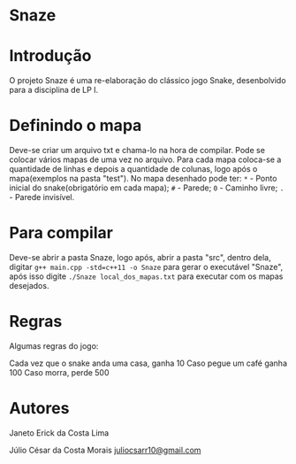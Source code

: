 # Snaze

# Introdução 
O projeto Snaze é uma re-elaboração do clássico jogo Snake, desenbolvido para a disciplina de LP I.

# Definindo o mapa
Deve-se criar um arquivo txt e chama-lo na hora de compilar. Pode se colocar vários mapas de uma vez no arquivo.
Para cada mapa coloca-se a quantidade de linhas e depois a quantidade de colunas, logo após o mapa(exemplos na pasta "test").    No mapa desenhado pode ter:
        `*` - Ponto inicial do snake(obrigatório em cada mapa);
        `#` - Parede;
        `0` - Caminho livre;
        `.` - Parede invisível.

# Para compilar
Deve-se abrir a pasta Snaze, logo após, abrir a pasta "src", dentro dela, digitar `g++ main.cpp -std=c++11 -o Snaze` para gerar o executável "Snaze", após isso digite `./Snaze local_dos_mapas.txt` para executar com os mapas desejados.

# Regras
Algumas regras do jogo:

Cada vez que o snake anda uma casa, ganha 10
Caso pegue um café ganha 100
Caso morra, perde 500
    
# Autores
Janeto Erick da Costa Lima
 
Júlio César da Costa Morais <juliocsarr10@gmail.com>

